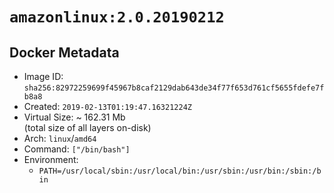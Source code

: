 # `amazonlinux:2.0.20190212`

## Docker Metadata

- Image ID: `sha256:82972259699f45967b8caf2129dab643de34f77f653d761cf5655fdefe7fb8a8`
- Created: `2019-02-13T01:19:47.16321224Z`
- Virtual Size: ~ 162.31 Mb  
  (total size of all layers on-disk)
- Arch: `linux`/`amd64`
- Command: `["/bin/bash"]`
- Environment:
  - `PATH=/usr/local/sbin:/usr/local/bin:/usr/sbin:/usr/bin:/sbin:/bin`
